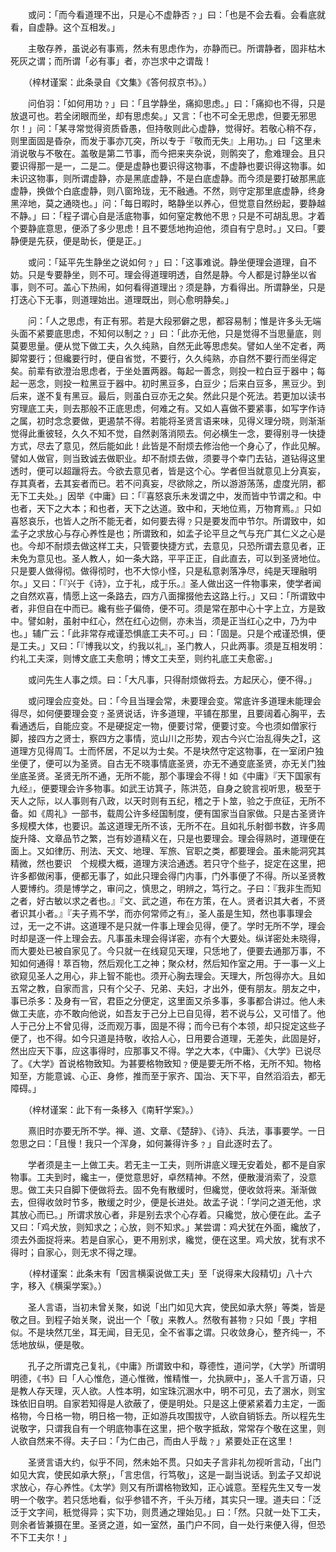 <!-- { "loadSidebar": true } -->
　　或问：「而今看道理不出，只是心不虚静否﹖」曰：「也是不会去看。会看底就看，自虚静。这个互相发。」

　　主敬存养，虽说必有事焉，然未有思虑作为，亦静而已。所谓静者，固非枯木死灰之谓；而所谓「必有事」者，亦岂求中之谓哉！

　　（梓材谨案：此条录自《文集》《答何叔京书》。）

　　问伯羽：「如何用功﹖」曰：「且学静坐，痛抑思虑。」曰：「痛抑也不得，只是放退可也。若全闭眼而坐，却有思虑矣。」又言：「也不可全无思虑，但要无邪思尔！」问：「某寻常觉得资质昏愚，但持敬则此心虚静，觉得好。若敬心稍不存，则里面固是昏杂，而发于事亦兀突，所以专于『敬而无失』上用功。」曰「这里未消说敬与不敬在。盖敬是第二节事，而今把来夹杂说，则鹘突了，愈难理会。且只要识得那一是一，二是二。便是虚静也要识得这物事，不虚静也要识得这物事。如未识这物事，则所谓虚静，亦是黑底虚静，不是白底虚静。而今须是要打破那黑底虚静，换做个白底虚静，则八窗玲珑，无不融通。不然，则守定那里底虚静，终身黑淬地，莫之通晓也。」问：「每日暇时，略静坐以养心，但觉意自然纷起，要静越不静。」曰：「程子谓心自是活底物事，如何窒定教他不思﹖只是不可胡乱思。才着个要静底意思，便添了多少思虑！且不要恁地拘迫他，须自有宁息时。」又曰。「要静便是先获，便是助长，便是正。」

　　或问：「延平先生静坐之说如何﹖」曰：「这事难说。静坐便理会道理，自不妨。只是专要静坐，则不可。理会得道理明透，自然是静。今人都是讨静坐以省事，则不可。盖心下热闹，如何看得道理出﹖须是静，方看得出。所谓静坐，只是打迭心下无事，则道理始出。道理既出，则心愈明静矣。」

　　问：「人之思虑，有正有邪。若是大段邪僻之思，都容易制；惟是许多头无端头面不紧要底思虑，不知何以制之﹖」曰：「此亦无他，只是觉得不当思量底，则莫要思量。便从觉下做工夫，久久纯熟，自然无此等思虑矣。譬如人坐不定者，两脚常要行；但纔要行时，便自省觉，不要行，久久纯熟，亦自然不要行而坐得定矣。前辈有欲澄治思虑者，于坐处置两器。每起一善念，则投一粒白豆于器中；每起一恶念，则投一粒黑豆于器中。初时黑豆多，白豆少；后来白豆多，黑豆少。到后来，遂不复有黑豆。最后，则虽白豆亦无之矣。然此只是个死法。若更加以读书穷理底工夫，则去那般不正底思虑，何难之有。又如人喜做不要紧事，如写字作诗之属，初时念念要做，更遏禁不得。若能将圣贤言语来味，见得义理分晓，则渐渐觉得此重彼轻，久久不知不觉，自然剥落消陨去。何必横生一念，要得别寻一快捷方式，尽去了意见，然后能如此！此皆是不耐烦去修治他一个身心了，作此见解。譬如人做官，则当致诚去做职业。却不耐烦去做，须要寻个幸门去钻，道钻得这里透时，便可以超躐将去。今欲去意见者，皆是这个心。学者但当就意见上分真妄，存其真者，去其妄者而已。若不问真妄，尽欲除之，所以游游荡荡，虚度光阴，都无下工夫处。」因举《中庸》曰：「『喜怒哀乐未发谓之中，发而皆中节谓之和。中也者，天下之大本；和也者，天下之达道。致中和，天地位焉，万物育焉。』只如喜怒哀乐，也皆人之所不能无者，如何要去得﹖只是要发而中节尔。所谓致中，如孟子之求放心与存心养性是也；所谓致和，如孟子论平旦之气与充广其仁义之心是也。今却不耐烦去做这样工夫，只管要快捷方式，去意见，只恐所谓去意见者，正未免为意见也。圣人教人，如一条大路，平平正正，自此直去，可以到圣贤地位。只是要人做得彻。做得彻时，也不大惊小怪，只是私意剥落净尽，纯是天理融明尔。」又曰：「『兴于《诗》，立于礼，成于乐。』圣人做出这一件物事来，使学者闻之自然欢喜，情愿上这一条路去，四方八面撺掇他去这路上行。」又曰：「所谓致中者，非但自在中而已。纔有些子偏倚，便不可。须是常在那中心十字上立，方是致中。譬如射，虽射中红心，然在红心边侧，亦未当，须是正当红心之中，乃为中也。」辅广云：「此非常存戒谨恐惧底工夫不可。」曰：「固是。只是个戒谨恐惧，便是工夫。」又曰：「『博我以文，约我以礼』，圣门教人，只此两事。须是互相发明：约礼工夫深，则博文底工夫愈明；博文工夫至，则约礼底工夫愈密。」

　　或问先生人事之烦。曰：「大凡事，只得耐烦做将去。方起厌心，便不得。」

　　或问理会应变处。曰：「今且当理会常，未要理会变。常底许多道理未能理会得尽，如何便要理会变﹖圣贤说话，许多道理，平铺在那里，且要阔着心胸平，去看通透后，自能应变。不是硬捉定一物，便要讨常，便要讨变。今也须如僧家行脚，接四方之贤士，察四方之事情，览山川之形势，观古今兴亡治乱得失之，这道理方见得周。士而怀居，不足以为士矣。不是块然守定这物事，在一室闭户独坐便了，便可以为圣贤。自古无不晓事情底圣贤，亦无不通变底圣贤，亦无关门独坐底圣贤。圣贤无所不通，无所不能，那个事理会不得！如《中庸》『天下国家有九经』，便要理会许多物事。如武王访箕子，陈洪范，自身之貌言视听思，极至于天人之际，以人事则有八政，以天时则有五纪，稽之于卜筮，验之于庶征，无所不备。如《周礼》一部书，载周公许多经国制度，便有国家当自家做。只是古圣贤许多规模大体，也要识。盖这道理无所不该，无所不在。且如礼乐射御书数，许多周旋升降、文章品节之繁，岂有妙道精义在，只是也要理会。理会得熟时，道理便在面上。又如律历、刑法、天文、地理、军旅、官职之类，都要理会。虽未能洞究其精微，然也要识　个规模大概，道理方浃洽通透。若只守个些子，捉定在这里，把许多都做闲事，便都无事了，如此只理会得门内事，门外事便了不得。所以圣贤教人要博约。须是博学之，审问之，慎思之，明辨之，笃行之。子曰：『我非生而知之者，好古敏以求之者也。』『文、武之道，布在方策，在人。贤者识其大者，不贤者识其小者。』『夫子焉不学，而亦何常师之有』，圣人虽是生知，然也事事理会过，无一之不讲。这道理不是只就一件事上理会见得，便了。学时无所不学，理会时却是逐一件上理会去。凡事虽未理会得详密，亦有个大要处。纵详密处未晓得，而大要处已被自家见了。今只就一在线窥见天理，只恁地了，便要去通那万事，不知如何通得！萃百物，然后观化工之神；聚众材，然后知作室之用。于一事一义上欲窥见圣人之用心，非上智不能也。须开心胸去理会。天理大，所包得亦大。且如五常之教，自家而言，只有个父子、兄弟、夫妇，才出外，便有朋友。朋友之中，事已杀多：及身有一官，君臣之分便定，这里面又杀多事，多事都合讲过。他人未做工夫底，亦不敢向他说，如吾友于己分上已自见得，若不说与公，又可惜了。他人于己分上不曾见得，泛而观万事，固是不得；而今已有个本领，却只捉定这些子便了，也不得。如今只道是持敬，收拾人心，日用要合道理，无差失，此固是好，然出应天下事，应这事得时，应那事又不得。学之大本，《中庸》、《大学》已说尽了。《大学》首说格物致知。为甚要格物致知﹖便是要无所不格，无所不知。物格知至，方能意诚、心正、身修，推而至于家齐、国治、天下平，自然滔滔去，都无障碍。」

　　（梓材谨案：此下有一条移入《南轩学案》。）

　　熹旧时亦要无所不学。禅、道、文章、《楚辞》、《诗》、兵法，事事要学。一日忽思之曰：「且慢！我只一个浑身，如何兼得许多﹖」自此逐时去了。

　　学者须是主一上做工夫。若无主一工夫，则所讲底义理无安着处，都不是自家物事。工夫到时，纔主一，便觉意思好，卓然精神。不然，便散漫消索了，没意思。做工夫只自脚下便做将去。固不免有散缓时，但纔觉，便收敛将来。渐渐做去，但得收敛时节多，散缓之时少，便是长进处。故孟子说：「学问之道无他，求其放心而已。」所谓求放心者，非是别去求个心存着。只纔觉，放心便在此。孟子又曰：「鸡犬放，则知求之；心放，则不知求。」某尝谓：鸡犬犹在外面，纔放了，须去外面捉将来。若是自家心，更不用别求，纔觉，便在这里。鸡犬放，犹有求不得时；自家心，则无求不得之理。

　　（梓材谨案：此条末有「因言横渠说做工夫」至「说得来大段精切」八十六字，移入《横渠学案》。）

　　圣人言语，当初未曾关聚，如说「出门如见大宾，使民如承大祭」等类，皆是敬之目。到程子始关聚，说出一个「敬」来教人。然敬有甚物﹖只如「畏」字相似。不是块然兀坐，耳无闻，目无见，全不省事之谓。只收敛身心，整齐纯一，不恁地放纵，便是敬。

　　孔子之所谓克己复礼，《中庸》所谓致中和，尊德性，道问学，《大学》所谓明明德，《书》曰「人心惟危，道心惟微，惟精惟一，允执厥中」，圣人千言万语，只是教人存天理，灭人欲。人性本明，如宝珠沉溷水中，明不可见，去了溷水，则宝珠依旧自明。自家若知得是人欲蔽了，便是明处。只是这上便紧紧着力主定，一面格物，今日格一物，明日格一物，正如游兵攻围拔守，人欲自销铄去。所以程先生说敬字，只谓我自有一个明底物事在这里，把个敬字抵敌，常常存个敬在这里，则人欲自然来不得。夫子曰：「为仁由己，而由人乎哉﹖」紧要处正在这里！

　　圣贤言语大约，似乎不同，然未始不贯。只如夫子言非礼勿视听言动，「出门如见大宾，使民如承大祭」，「言忠信，行笃敬」，这是一副当说话。到孟子又却说求放心，存心养性。《太学》则又有所谓格物致知，正心诚意。至程先生又专一发明一个敬字。若只恁地看，似乎参错不齐，千头万绪，其实只一理。道夫曰：「泛泛于文字间，秖觉得异；实下功，则贯通之理始见。」曰：「然。只就一处下工夫，则余者皆兼摄在里。圣贤之道，如一室然，虽门户不同，自一处行来便入得，但恐不下工夫尔！」

